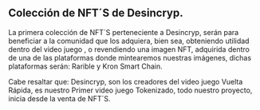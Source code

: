 ## Colección de NFT´S de Desincryp.

La primera colección de NFT´S perteneciente a Desincryp, serán para beneficiar a la comunidad que los adquiera, bien sea, obteniendo utilidad dentro del video juego , o revendiendo una imagen NFT, adquirida dentro de una de las plataformas donde mintearemos nuestras imágenes, dichas plataformas serán: Rarible y Kron Smart Chain.

Cabe resaltar que: Desincryp, son los creadores del video juego Vuelta Rápida, es nuestro Primer video juego Tokenizado, todo nuestro proyecto, inicia desde la venta de NFT´S.
